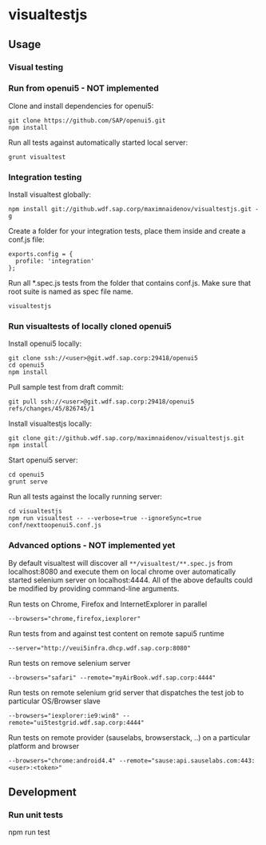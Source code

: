 # visualtestjs

## Usage

### Visual testing

### Run from openui5 - NOT implemented
Clone and install dependencies for openui5:
```
git clone https://github.com/SAP/openui5.git
npm install
```
Run all tests against automatically started local server:
```
grunt visualtest
```

### Integration testing
Install visualtest globally:
```
npm install git://github.wdf.sap.corp/maximnaidenov/visualtestjs.git -g
```
Create a folder for your integration tests, place them inside and create a conf.js file:
```
exports.config = {
  profile: 'integration'
};
```
Run all *.spec.js tests from the folder that contains conf.js. Make sure that root suite is named as spec file name.
```
visualtestjs
```

### Run visualtests of locally cloned openui5
Install openui5 locally:
```
git clone ssh://<user>@git.wdf.sap.corp:29418/openui5
cd openui5
npm install
```
Pull sample test from draft commit:
```
git pull ssh://<user>@git.wdf.sap.corp:29418/openui5 refs/changes/45/826745/1
```
Install visualtestjs locally:
```
git clone git://github.wdf.sap.corp/maximnaidenov/visualtestjs.git
npm install
```
Start openui5 server:
```
cd openui5
grunt serve
```
Run all tests against the locally running server:
```
cd visualtestjs
npm run visualtest -- --verbose=true --ignoreSync=true conf/nexttoopenui5.conf.js
```

### Advanced options - NOT implemented yet

By default visualtest will discover all `**/visualtest/**.spec.js` from localhost:8080 and execute them on local chrome over automatically started selenium server on localhost:4444.
All of the above defaults could be modified by providing command-line arguments.

Run tests on Chrome, Firefox and InternetExplorer in parallel
```
--browsers="chrome,firefox,iexplorer"
```
Run tests from and against test content on remote sapui5 runtime
```
--server="http://veui5infra.dhcp.wdf.sap.corp:8080"
```
Run tests on remove selenium server
```
--browsers="safari" --remote="myAirBook.wdf.sap.corp:4444"
```
Run tests on remote selenium grid server that dispatches the test job to particular OS/Browser slave
```
--browsers="iexplorer:ie9:win8" --remote="ui5testgrid.wdf.sap.corp:4444"
```
Run tests on remote provider (sauselabs, browserstack, ..) on a particular platform and browser
```
--browsers="chrome:android4.4" --remote="sause:api.sauselabs.com:443:<user>:<token>"
```

## Development

### Run unit tests
npm run test

